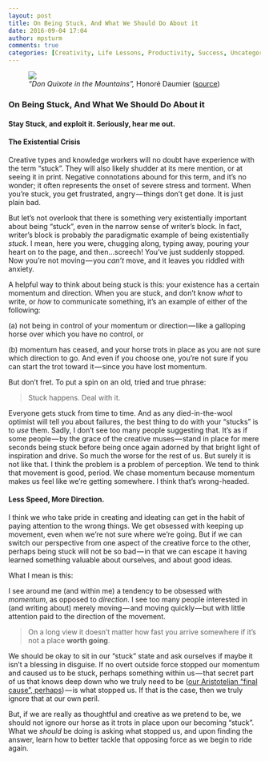 ```yaml
---
layout: post
title: On Being Stuck, And What We Should Do About it
date: 2016-09-04 17:04
author: mpsturm
comments: true
categories: [Creativity, Life Lessons, Productivity, Success, Uncategorized, Work]
---
```



<figure class="wp-caption">

<img src="https://mikesturmblog.files.wordpress.com/2016/09/10eb0-1rmucllsmk6p_dw5d_uy8ig.jpeg">

<figcaption class="wp-caption-text"><em>“Don Quixote in the Mountains”, </em>Honoré Daumier (<a href="https://www.google.com/culturalinstitute/beta/asset/jQGN3y9x3SjVYw" target="_blank">source</a>)</figcaption></figure><h3>On Being Stuck, And What We Should Do About it</h3>
<h4>Stay Stuck, and exploit it. Seriously, hear me out.</h4>
<h4>The Existential Crisis</h4>
<p>Creative types and knowledge workers will no doubt have experience with the term “stuck”. They will also likely shudder at its mere mention, or at seeing it in print. Negative connotations abound for this term, and it’s no wonder; it often represents the onset of severe stress and torment. When you’re stuck, you get frustrated, angry — things don’t get done. It is just plain bad.</p>
<p>But let’s not overlook that there is something very existentially important about being “stuck”, even in the narrow sense of writer’s block. In fact, writer’s block is probably <em>the</em> paradigmatic example of being existentially <em>stuck</em>. I mean, here you were, chugging along, typing away, pouring your heart on to the page, and then…screech! You’ve just suddenly stopped. Now you’re not moving — you <em>can’t </em>move, and it leaves you riddled with anxiety.</p>
<p>A helpful way to think about being stuck is this: your existence has a certain momentum and direction. When you are stuck, and don’t know <em>what </em>to write, or <em>how </em>to communicate something, it’s an example of either of the following:</p>
<p>(a) not being in control of your momentum or direction — like a galloping horse over which you have no control, or</p>
<p>(b) momentum has ceased, and your horse trots in place as you are not sure which direction to go. And even if you choose one, you’re not sure if you can start the trot toward it — since you have lost momentum.</p>
<p>But don’t fret. To put a spin on an old, tried and true phrase:</p>
<blockquote>Stuck happens. Deal with it.</blockquote>
<p>Everyone gets stuck from time to time. And as any died-in-the-wool optimist will tell you about failures, the best thing to do with your “stucks” is to <em>use </em>them. Sadly, I don’t see too many people suggesting that. It’s as if some people — by the grace of the creative muses — stand in place for mere seconds being stuck before being once again adorned by that bright light of inspiration and drive. So much the worse for the rest of us. But surely it is not like that. I think the problem is a problem of perception. We tend to think that movement is good, period. We chase momentum because momentum makes us feel like we’re getting somewhere. I think that’s wrong-headed.</p>
<h4>Less Speed, More Direction.</h4>
<p>I think we who take pride in creating and ideating can get in the habit of paying attention to the wrong things. We get obsessed with keeping up movement, even when we’re not sure where we’re going. But if we can switch our perspective from one aspect of the creative force to the other, perhaps being stuck will not be so bad — in that we can escape it having learned something valuable about ourselves, and about good ideas.</p>
<p>What I mean is this:</p>
<p>I see around me (and within me) a tendency to be obsessed with <em>momentum</em>, as opposed to <em>direction</em>. I see too many people interested in (and writing about) merely moving — and moving quickly — but with little attention paid to the direction of the movement.</p>
<blockquote>On a long view it doesn’t matter how fast you arrive somewhere if it’s not a place <strong>worth going</strong>.</blockquote>
<p>We should be okay to sit in our “stuck” state and ask ourselves if maybe it isn’t a blessing in disguise. If no overt outside force stopped our momentum and caused us to be stuck, perhaps something within us — that secret part of us that knows deep down who we truly need to be (<a href="http://wiki.43folders.com/index.php/Happiness" target="_blank">our Aristotelian “final cause”, perhaps</a>) — is what stopped us. If that is the case, then we truly ignore that at our own peril.</p>
<p>But, if we are really as thoughtful and creative as we pretend to be, we should not ignore our horse as it trots in place upon our becoming “stuck”. What we <em>should</em> be doing is asking what stopped us, and upon finding the answer, learn how to better tackle that opposing force as we begin to ride again.</p>

